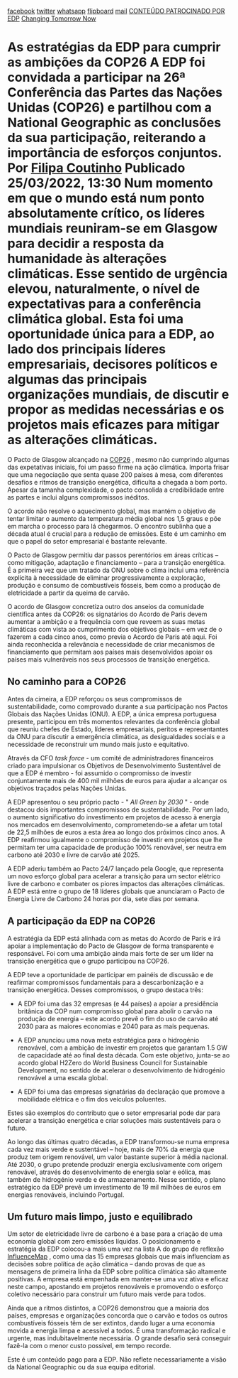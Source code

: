 [facebook](https://www.facebook.com/sharer/sharer.php?u=https%3A%2F%2Fwww.natgeo.pt%2Fchanging-tomorrow-now%2F2021%2F12%2Fas-estrategias-da-edp-para-cumprir-ambicoes-cop26) [twitter](https://twitter.com/share?url=https%3A%2F%2Fwww.natgeo.pt%2Fchanging-tomorrow-now%2F2021%2F12%2Fas-estrategias-da-edp-para-cumprir-ambicoes-cop26&via=natgeo&text=As%20estrat%C3%A9gias%20da%20EDP%20para%20cumprir%20as%20ambi%C3%A7%C3%B5es%20da%20COP26) [whatsapp](https://web.whatsapp.com/send?text=https%3A%2F%2Fwww.natgeo.pt%2Fchanging-tomorrow-now%2F2021%2F12%2Fas-estrategias-da-edp-para-cumprir-ambicoes-cop26) [flipboard](https://share.flipboard.com/bookmarklet/popout?v=2&title=As%20estrat%C3%A9gias%20da%20EDP%20para%20cumprir%20as%20ambi%C3%A7%C3%B5es%20da%20COP26&url=https%3A%2F%2Fwww.natgeo.pt%2Fchanging-tomorrow-now%2F2021%2F12%2Fas-estrategias-da-edp-para-cumprir-ambicoes-cop26) [mail](mailto:?subject=NatGeo&body=https%3A%2F%2Fwww.natgeo.pt%2Fchanging-tomorrow-now%2F2021%2F12%2Fas-estrategias-da-edp-para-cumprir-ambicoes-cop26%20-%20As%20estrat%C3%A9gias%20da%20EDP%20para%20cumprir%20as%20ambi%C3%A7%C3%B5es%20da%20COP26) [CONTEÚDO PATROCINADO POR EDP](https://www.edp.com/pt-pt/changing-tomorrow-now) [Changing Tomorrow Now](https://www.natgeo.pt/meio-ambiente) 
# As estratégias da EDP para cumprir as ambições da COP26 A EDP foi convidada a participar na 26ª Conferência das Partes das Nações Unidas (COP26) e partilhou com a National Geographic as conclusões da sua participação, reiterando a importância de esforços conjuntos. Por [Filipa Coutinho](https://www.natgeo.pt/autor/filipa-coutinho) Publicado 25/03/2022, 13:30 Num momento em que o mundo está num ponto absolutamente crítico, os líderes mundiais reuniram-se em Glasgow para decidir a resposta da humanidade às alterações climáticas. Esse sentido de urgência elevou, naturalmente, o nível de expectativas para a conferência climática global. Esta foi uma oportunidade única para a EDP, ao lado dos principais líderes empresariais, decisores políticos e algumas das principais organizações mundiais, de discutir e propor as medidas necessárias e os projetos mais eficazes para mitigar as alterações climáticas. 

O Pacto de Glasgow alcançado na [COP26](https://www.natgeo.pt/cop26) , mesmo não cumprindo algumas das expetativas iniciais, foi um passo firme na ação climática. Importa frisar que uma negociação que senta quase 200 países à mesa, com diferentes desafios e ritmos de transição energética, dificulta a chegada a bom porto. Apesar da tamanha complexidade, o pacto consolida a credibilidade entre as partes e inclui alguns compromissos inéditos. 

O acordo não resolve o aquecimento global, mas mantém o objetivo de tentar limitar o aumento da temperatura média global nos 1,5 graus e põe em marcha o processo para lá chegarmos. O encontro sublinha que a década atual é crucial para a redução de emissões. Este é um caminho em que o papel do setor empresarial é bastante relevante. 

O Pacto de Glasgow permitiu dar passos perentórios em áreas críticas – como mitigação, adaptação e financiamento – para a transição energética. É a primeira vez que um tratado da ONU sobre o clima inclui uma referência explícita à necessidade de eliminar progressivamente a exploração, produção e consumo de combustíveis fósseis, bem como a produção de eletricidade a partir da queima de carvão. 

O acordo de Glasgow concretiza outro dos anseios da comunidade científica antes da COP26: os signatários do Acordo de Paris devem aumentar a ambição e a frequência com que reveem as suas metas climáticas com vista ao cumprimento dos objetivos globais – em vez de o fazerem a cada cinco anos, como previa o Acordo de Paris até aqui. Foi ainda reconhecida a relevância e necessidade de criar mecanismos de financiamento que permitam aos países mais desenvolvidos apoiar os países mais vulneráveis nos seus processos de transição energética. 

## **No caminho para a COP26** 
Antes da cimeira, a EDP reforçou os seus compromissos de sustentabilidade, como comprovado durante a sua participação nos Pactos Globais das Nações Unidas (ONU). A EDP, a única empresa portuguesa presente, participou em três momentos relevantes da conferência global que reuniu chefes de Estado, líderes empresariais, peritos e representantes da ONU para discutir a emergência climática, as desigualdades sociais e a necessidade de reconstruir um mundo mais justo e equitativo. 

Através da CFO _task force_ - um comité de administradores financeiros criado para impulsionar os Objetivos de Desenvolvimento Sustentável de que a EDP é membro - foi assumido o compromisso de investir conjuntamente mais de 400 mil milhões de euros para ajudar a alcançar os objetivos traçados pelas Nações Unidas. 

A EDP apresentou o seu próprio pacto - " _All Green by 2030_ " - onde destacou dois importantes compromissos de sustentabilidade. Por um lado, o aumento significativo do investimento em projetos de acesso à energia nos mercados em desenvolvimento, comprometendo-se a afetar um total de 22,5 milhões de euros a esta área ao longo dos próximos cinco anos. A EDP reafirmou igualmente o compromisso de investir em projetos que lhe permitam ter uma capacidade de produção 100% renovável, ser neutra em carbono até 2030 e livre de carvão até 2025. 

A EDP aderiu também ao Pacto 24/7 lançado pela Google, que representa um novo esforço global para acelerar a transição para um sector elétrico livre de carbono e combater os piores impactos das alterações climáticas. A EDP está entre o grupo de 18 líderes globais que anunciaram o Pacto de Energia Livre de Carbono 24 horas por dia, sete dias por semana. 

## **A participação da EDP na COP26** 
A estratégia da EDP está alinhada com as metas do Acordo de Paris e irá apoiar a implementação do Pacto de Glasgow de forma transparente e responsável. Foi com uma ambição ainda mais forte de ser um líder na transição energética que o grupo participou na COP26. 

A EDP teve a oportunidade de participar em painéis de discussão e de reafirmar compromissos fundamentais para a descarbonização e a transição energética. Desses compromissos, o grupo destaca três: 

- A EDP foi uma das 32 empresas (e 44 países) a apoiar a presidência britânica da COP num compromisso global para abolir o carvão na produção de energia – este acordo prevê o fim do uso de carvão até 2030 para as maiores economias e 2040 para as mais pequenas. 

- A EDP anunciou uma nova meta estratégica para o hidrogénio renovável, com a ambição de investir em projetos que garantam 1.5 GW de capacidade até ao final desta década. Com este objetivo, junta-se ao acordo global H2Zero do World Business Council for Sustainable Development, no sentido de acelerar o desenvolvimento de hidrogénio renovável a uma escala global. 

- A EDP foi uma das empresas signatárias da declaração que promove a mobilidade elétrica e o fim dos veículos poluentes. 

Estes são exemplos do contributo que o setor empresarial pode dar para acelerar a transição energética e criar soluções mais sustentáveis para o futuro. 

Ao longo das últimas quatro décadas, a EDP transformou-se numa empresa cada vez mais verde e sustentável – hoje, mais de 70% da energia que produz tem origem renovável, um valor bastante superior à média nacional. Até 2030, o grupo pretende produzir energia exclusivamente com origem renovável, através do desenvolvimento de energia solar e eólica, mas também de hidrogénio verde e de armazenamento. Nesse sentido, o plano estratégico da EDP prevê um investimento de 19 mil milhões de euros em energias renováveis, incluindo Portugal. 

## **Um futuro mais limpo, justo e equilibrado** 
Um setor de eletricidade livre de carbono é a base para a criação de uma economia global com zero emissões líquidas. O posicionamento e estratégia da EDP colocou-a mais uma vez na lista A do grupo de reflexão [InfluenceMap](https://influencemap.org/) , como uma das 15 empresas globais que mais influenciam as decisões sobre política de ação climática – dando provas de que as mensagens de primeira linha da EDP sobre política climática são altamente positivas. A empresa está empenhada em manter-se uma voz ativa e eficaz neste campo, apostando em projetos renováveis e promovendo o esforço coletivo necessário para construir um futuro mais verde para todos. 

Ainda que a ritmos distintos, a COP26 demonstrou que a maioria dos países, empresas e organizações concorda que o carvão e todos os outros combustíveis fósseis têm de ser extintos, dando lugar a uma economia movida a energia limpa e acessível a todos. É uma transformação radical e urgente, mas indubitavelmente necessária. O grande desafio será conseguir fazê-la com o menor custo possível, em tempo recorde. 

Este é um conteúdo pago para a EDP. Não reflete necessariamente a visão da National Geographic ou da sua equipa editorial. 

